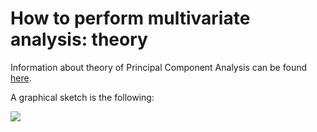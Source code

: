 # How to perform multivariate analysis: theory

Information about theory of Principal Component Analysis can be found [here](https://numxl.com/blogs/principal-component-analysis-pca-101/).

A graphical sketch is the following:

<img src="../Pics/pca.png" />
